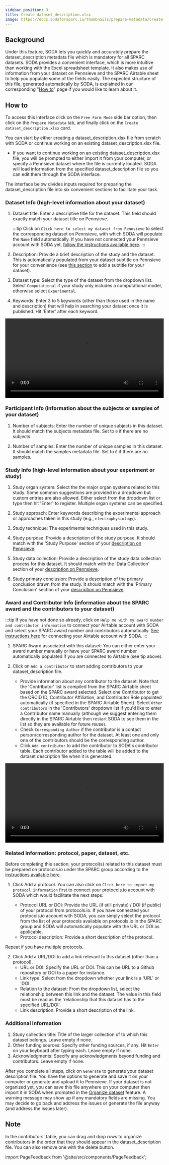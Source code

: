 ```yaml
---
sidebar_position: 3
title: Create dataset_description.xlsx
image: https://docs.sodaforsparc.io/thumbnails/prepare-metadata/create-dataset-description.png
---
```


## Background

Under this feature, SODA lets you quickly and accurately prepare the dataset_description metadata file which is mandatory for all SPARC datasets. SODA provides a convenient interface, which is more intuitive than working with the Excel spreadsheet template. It also makes use of information from your dataset on Pennsieve and the SPARC Airtable sheet to help you populate some of the fields easily. The expected structure of this file, generated automatically by SODA, is explained in our corresponding "[How to](../how-to/how-to-structure-the-dataset-description-metadata-file.md)" page if you would like to learn about it.

## How to

To access this interface click on the `Free Form Mode` side bar option, then click on the `Prepare Metadata` tab, and finally click on the `Create dataset_description.xlsx` card.

You can start by either creating a dataset_description.xlsx file from scratch with SODA or continue working on an existing dataset_description.xlsx file.

- If you want to continue working on an existing dataset_description.xlsx file, you will be prompted to either import it from your computer, or specify a Pennsieve dataset where the file is currently located. SODA will load information from the specified dataset_description file so you can edit them through the SODA interface.

The interface below divides inputs required for preparing the dataset_description file into six convenient sections to facilitate your task.

### Dataset Info (high-level information about your dataset)

1. Dataset title: Enter a descriptive title for the dataset. This field should exactly match your dataset title on Pennsieve.

   :::tip
   Click on `Click here to select my dataset from Pennsieve` to select the corresponding dataset on Pennsieve, with which SODA will populate the `Name` field automatically. If you have not connected your Pennsieve account with SODA yet, [follow the instructions available here](../manage-dataset/connect-your-pennsieve-account-with-soda).
   :::

2. Description: Provide a brief description of the study and the dataset. This is automatically populated from your dataset subtitle on Pennsieve for your convenience (see [this section](../manage-dataset/add-edit-description) to add a subtitle for your dataset).

3. Dataset type: Select the type of the dataset from the dropdown list. Select `Computational` if your study only includes a computational model, otherwise select `Experimental`.

4. Keywords: Enter 3 to 5 keywords (other than those used in the name and description) that will help in searching your dataset once it is published. Hit 'Enter' after each keyword.

<video
   controls
   width="100%"
   src="https://github.com/fairdataihub/SODA-for-SPARC/raw/main/docs/documentation/Videos/DD-datasetInfo.mp4"
/>

### Participant Info (information about the subjects or samples of your dataset)

1. Number of subjects: Enter the number of unique subjects in this dataset. It should match the subjects metadata file. Set to `0` if there are no subjects.

2. Number of samples: Enter the number of unique samples in this dataset. It should match the samples metadata file. Set to `0` if there are no samples.

### Study Info (high-level information about your experiment or study)

1. Study organ system: Select the the major organ systems related to this study. Some common suggestions are provided in a dropdown but custom entries are also allowed. Either select from the dropdown list or type then hit 'Enter' to register. Multiple organ systems can be specified.

2. Study approach: Enter keywords describing the experimental approach or approaches taken in this study (e.g., `electrophysiology`).

3. Study technique: The experimental techniques used in this study.

4. Study purpose: Provide a description of the study purpose. It should match with the 'Study Purpose' section of your [description on Pennsieve](../manage-dataset/add-edit-description).

5. Study data collection: Provide a description of the study data collection process for this dataset. It should match with the 'Data Collection' section of your [description on Pennsieve](../manage-dataset/add-edit-description).

6. Study primary conclusion: Provide a description of the primary conclusion drawn from the study. It should match with the 'Primary Conclusion' section of your [description on Pennsieve](../manage-dataset/add-edit-description).

### Award and Contributor Info (information about the SPARC award and the contributors to your dataset)

:::tip
If you have not done so already, click on `Help me with my award number and contributor information` to connect your Airtable account with SODA and select your SPARC award number and contributors automatically. [See instructions here](./connect-your-airtable-account-with-soda.md) for connecting your Airtable account with SODA.
:::

1. SPARC Award associated with this dataset: You can either enter your award number manually or have your SPARC award number automatically populated if you are connected to Airtable (see tip above). 

2. Click on `Add a contributor` to start adding contributors to your dataset_description file.
   - Provide information about any contributor to the dataset. Note that the 'Contributor' list is compiled from the SPARC Airtable sheet based on the SPARC award selected. Select one Contributor to get the ORCID ID, Contributor Affiliation, and Contributor Role populated automatically (if specified in the SPARC Airtable Sheet). Select `Other contributors` in the 'Contributors' dropdown list if you'd like to enter a Contributor name manually (although we suggest entering them directly in the SPARC Airtable then restart SODA to see them in the list so they are available for future reuse).
   - Check `Corresponding Author` if the contributor is a contact person/corresponding author for the dataset. At least one and only one of the contributors should be the corresponding author.
   - Click `Add contributor` to add the contributor to SODA's contributor table. Each contributor added to the table will be added to the dataset description file when it is generated.

<video
   controls
   width="100%"
   src="https://github.com/fairdataihub/SODA-for-SPARC/raw/main/docs/documentation/Videos/dd-awardInfo.mp4"
/>

### Related Information: protocol, paper, dataset, etc.

Before completing this section, your protocol(s) related to this dataset must be prepared on protocols.io under the SPARC group according to the [instructions available here](https://sparc.science/help/1slXZSS2XtTYQsdY6mEJi5).

1. Click Add a protocol. You can also click on `Click here to import my protocol information` first to connect your protocols.io account with SODA which would facilitate the next steps:

   - Protocol URL or DOI: Provide the URL (if still private) / DOI (if public) of your protocol from protocols.io. If you have connected your protocols.io account with SODA, you can simply select the protocol from the list of your protocols available on protocols.io in the SPARC group and SODA will automatically populate with the URL or DOI as applicable.
   - Protocol description: Provide a short description of the protocol.

Repeat if you have multiple protocols.

2. Click Add a URL/DOI to add a link relevant to this dataset (other than a protocol).
   - URL or DOI: Specify the URL or DOI. This can be URL to a Github repository or DOI to a paper for instance.
   - Link type: Select from the dropdown whether your link is a 'URL' or 'DOI'.
   - Relation to the dataset: From the dropdown list, select the relationship between this link and the dataset. The value in this field must be read as the 'relationship that this dataset has to the specified URL/DOI'.
   - Link description: Provide a short description of the link.

### Additional Information

1.  Study collection title: Title of the larger collection of to which this dataset belongs. Leave empty if none.
2.  Other funding sources: Specify other funding sources, if any. Hit `Enter` on your keyboard after typing each. Leave empty if none.
3.  Acknowledgments: Specify any acknowledgments beyond funding and contributors. Leave empty if none.

After you complete all steps, click on `Generate` to generate your dataset description file. You have the options to generate and save it on your computer or generate and upload it to Pennsieve. If your dataset is not organized yet, you can save this file anywhere on your computer then import it in SODA when prompted in the [Organize dataset](../prepare-dataset/organize-dataset) feature. A warning message may show up if any mandatory fields are missing. You may decide to go back and address the issues or generate the file anyway (and address the issues later).

## Note

In the contributors' table, you can drag and drop rows to organize contributors in the order that they should appear in the dataset_description file. You can also remove one with the delete button.

import PageFeedback from '@site/src/components/PageFeedback';

<PageFeedback />
